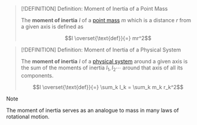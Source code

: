 >[!DEFINITION] Definition: Moment of Inertia of a Point Mass
>
>The **moment of inertia** $I$ of a [point mass](../../Physical%20Systems/Point%20Masses/Point%20Mass.md) $m$ which is a distance $r$ from a given axis is defined as
>
>$$I \overset{\text{def}}{=} mr^2$$
>


>[!DEFINITION] Definition: Moment of Inertia of a Physical System
>
>The **moment of inertia** $I$ of a [physical system](../../Physical%20Systems/Physical%20System.md) around a given axis is the sum of the moments of inertia $I_1,I_2\cdots$ around that axis of all its components.
>
>$$I \overset{\text{def}}{=} \sum_k I_k = \sum_k m_k r_k^2$$
>

>[!NOTE]
>
>The moment of inertia serves as an analogue to mass in many laws of rotational motion.
>
